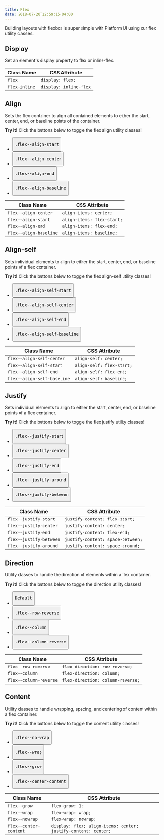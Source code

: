```yaml
---
title: Flex
date: 2018-07-20T12:59:15-04:00
---
```

Building layouts with flexbox is super simple with Platform UI using our flex utility classes.
## Display
Set an element's display property to flex or inline-flex.

| Class Name                  | CSS Attribute                                                  |
| --------------------------- | -------------------------------------------------------------- |
| `flex`                      | `display: flex;`                                               |
| `flex-inline`               | `display: inline-flex`                                         |

## Align
Sets the flex container to align all contained elements to either the start, center, end, or baseline points of the container.

<div class="linear-gradient inverted px-4 py-3 mt-4 block-container" 
      data-callout-header="tables tip" 
      data-callout-radius="0 3rem 0 3rem"
      data-gradient-direction="30deg"
      data-gradient-start="midnightblue 20%, purple 40%"
      data-gradient-stop="indigo"
      data-gradient-fallback="indigo">
  <i class="pi-rocket mr-1"></i>
  <strong class="mr-1">Try it!</strong> 
  Click the buttons below to toggle the flex align utility classes!
</div>

<div class="visualizer block-container p-3 py-4 border border--color-lighter border--width-5 tablet-up-2 mb-4">
  <div class="actions block h-10">
    <ul class="list">
      <li>
        <button class="button button--purple" data-class="flex--align-start">
          <pre>.flex--align-start</pre>
        </button>
      </li>
      <li>
        <button class="button button--purple" data-class="flex--align-center">
          <pre>.flex--align-center</pre>
        </button>
      </li>
      <li>
        <button class="button button--purple" data-class="flex--align-end">
          <pre>.flex--align-end</pre>
        </button>
      </li>
      <li>
        <button class="button button--purple" data-childclass="flex--align-baseline">
          <pre>.flex--align-baseline</pre>
        </button>
      </li>
    </ul>
  </div>
  <div class="results block background-dark p-2">
    <div class="example" data-defaults="flex vh-25">
      <div class="example-element border border--color-white background-light-purple"></div>
    </div>
  </div>
</div>

| Class Name             | CSS Attribute              |
| ---------------------- | -------------------------- |
| `flex--align-center`   | `align-items: center;`     |
| `flex--align-start`    | `align-items: flex-start;` |
| `flex--align-end`      | `align-items: flex-end;`   |
| `flex--align-baseline` | `align-items: baseline;`   |
## Align-self
Sets individual elements to align to either the start, center, end, or baseline points of a flex container.

<div class="linear-gradient inverted px-4 py-3 mt-4 block-container" 
      data-callout-header="tables tip" 
      data-callout-radius="0 3rem 0 3rem"
      data-gradient-direction="30deg"
      data-gradient-start="midnightblue 20%, purple 40%"
      data-gradient-stop="indigo"
      data-gradient-fallback="indigo">
  <i class="pi-rocket mr-1"></i>
  <strong class="mr-1">Try it!</strong> 
  Click the buttons below to toggle the flex align-self utility classes!
</div>

<div class="visualizer block-container p-3 py-4 border border--color-lighter border--width-5 tablet-up-2 mb-4">
  <div class="actions block h-10">
    <ul class="list">
      <li class="mr-2 mb-2">
        <button class="button button--purple" data-childclass="flex--align-self-start">
          <pre>.flex--align-self-start</pre>
        </button>
      </li>
      <li class="mr-2 mb-2">
        <button class="button button--purple" data-childclass="flex--align-self-center">
          <pre>.flex--align-self-center</pre>
        </button>
      </li>
      <li class="mr-2 mb-2">
        <button class="button button--purple" data-childclass="flex--align-self-end">
          <pre>.flex--align-self-end</pre>
        </button>
      </li>
      <li class="mr-2 mb-2">
        <button class="button button--purple" data-childclass="flex--align-self-baseline">
          <pre>.flex--align-self-baseline</pre>
        </button>
      </li>
    </ul>
  </div>
  <div class="results block background-dark p-2">
    <div class="example" data-defaults="flex vh-25">
      <div class="example-element border border--color-white background-light-purple"></div>
    </div>
  </div>
</div>

| Class Name                  | CSS Attribute             |
| --------------------------- | ------------------------- |
| `flex--align-self-center`   | `align-self: center;`     |
| `flex--align-self-start`    | `align-self: flex-start;` |
| `flex--align-self-end`      | `align-self: flex-end;`   |
| `flex--align-self-baseline` | `align-self: baseline;`   |
## Justify
Sets individual elements to align to either the start, center, end, or baseline points of a flex container.

<div class="linear-gradient inverted px-4 py-3 mt-4 block-container" 
      data-callout-header="tables tip" 
      data-callout-radius="0 3rem 0 3rem"
      data-gradient-direction="30deg"
      data-gradient-start="midnightblue 20%, purple 40%"
      data-gradient-stop="indigo"
      data-gradient-fallback="indigo">
  <i class="pi-rocket mr-1"></i>
  <strong class="mr-1">Try it!</strong> 
  Click the buttons below to toggle the flex justify utility classes!
</div>

<div class="visualizer block-container p-3 py-4 border border--color-lighter border--width-5 tablet-up-2 mb-4">
  <div class="actions block h-10">
    <ul class="list">
      <li>
        <button class="button button--purple " data-class="flex--justify-start">
          <pre>.flex--justify-start</pre>
        </button>
      </li>
      <li>
        <button class="button button--purple " data-class="flex--justify-center">
          <pre>.flex--justify-center</pre>
        </button>
      </li>
      <li>
        <button class="button button--purple " data-class="flex--justify-end">
          <pre>.flex--justify-end</pre>
        </button>
      </li>
      <li>
        <button class="button button--purple " data-children="3" data-class="flex--justify-around">
          <pre>.flex--justify-around</pre>
        </button>
      </li>
      <li>
        <button class="button button--purple " data-children="3" data-class="flex--justify-between">
          <pre>.flex--justify-between</pre>
        </button>
      </li>
    </ul>
  </div>
  <div class="results block background-dark p-2">
    <div class="example" data-defaults="flex">
      <div class="example-element border border--color-white background-light-purple"></div>
    </div>
  </div>
</div>

| Class Name              | CSS Attribute                     |
| ----------------------- | --------------------------------- |
| `flex--justify-start`   | `justify-content: flex-start;`    |
| `flex--justify-center`  | `justify-content: center;`        |
| `flex--justify-end`     | `justify-content: flex-end;`      |
| `flex--justify-between` | `justify-content: space-between;` |
| `flex--justify-around`  | `justify-content: space-around;`  |

## Direction
Utility classes to handle the direction of elements within a flex container.

<div class="linear-gradient inverted px-4 py-3 mt-4 block-container" 
      data-callout-header="tables tip" 
      data-callout-radius="0 3rem 0 3rem"
      data-gradient-direction="30deg"
      data-gradient-start="midnightblue 20%, purple 40%"
      data-gradient-stop="indigo"
      data-gradient-fallback="indigo">
    <i class="pi-rocket mr-1"></i>
    <strong class="mr-1">Try it!</strong> 
    Click the buttons below to toggle the direction utility classes!
</div>
<div class="visualizer block-container p-3 py-4 border border--color-lighter border--width-5 tablet-up-2 mb-4">
  <div class="actions block h-10">
    <ul class="list">
      <li>
        <button class="button button--purple" data-children="3">
          <pre>Default</pre>
        </button>
      </li>
      <li>
        <button class="button button--purple" data-children="3" data-class="flex--row-reverse">
          <pre>.flex--row-reverse</pre>
        </button>
      </li>
      <li>
        <button class="button button--purple" data-children="3" data-class="flex--column">
          <pre>.flex--column</pre>
        </button>
      </li>
      <li>
        <button class="button button--purple" data-children="3" data-class="flex--column-reverse">
          <pre>.flex--column-reverse</pre>
        </button>
      </li>
    </ul>
  </div>
  <div class="results block background-dark p-2">
    <div class="example" data-defaults="flex vh-25">
      <div class="example-element border border--color-white background-light-purple"></div>
      <div class="example-element border border--color-white background-light-purple"></div>
      <div class="example-element border border--color-white background-light-purple"></div>
    </div>
  </div>
</div>

| Class Name             | CSS Attribute                     |
| ---------------------- | --------------------------------- |
| `flex--row-reverse`    | `flex-direction: row-reverse;`    |
| `flex--column`         | `flex-direction: column;`         |
| `flex--column-reverse` | `flex-direction: column-reverse;` |


## Content
Utility classes to handle wrapping, spacing, and centering of content within a flex container.

<div class="linear-gradient inverted px-4 py-3 mt-4 block-container" 
      data-callout-header="tables tip" 
      data-callout-radius="0 3rem 0 3rem"
      data-gradient-direction="30deg"
      data-gradient-start="midnightblue 20%, purple 40%"
      data-gradient-stop="indigo"
      data-gradient-fallback="indigo">
    <i class="pi-rocket mr-1"></i>
    <strong class="mr-1">Try it!</strong> 
    Click the buttons below to toggle the content utility classes!
</div>
<div class="visualizer block-container p-3 py-4 border border--color-lighter border--width-5 tablet-up-2 mb-4">
  <div class="actions block h-10">
    <ul class="list">
      <li>
        <button class="button button--purple " data-children="20" data-class="flex--nowrap">
          <pre>.flex--no-wrap</pre>
        </button>
      </li>
      <li>
        <button class="button button--purple " data-children="20" data-class="flex--wrap">
          <pre>.flex--wrap</pre>
        </button>
      </li>
      <li>
        <button class="button button--purple " data-children="3" data-childclass="flex--grow">
          <pre>.flex--grow</pre>
        </button>
      </li>
      <li>
        <button class="button button--purple " data-children="1" data-class="flex--center-content">
          <pre>.flex--center-content</pre>
        </button>
      </li>
    </ul>
  </div>
  <div class="results block background-dark p-2">
    <div class="example" data-defaults="flex h-100">
      <div class="example-element border border--color-white background-light-purple"></div>
      <div class="example-element border border--color-white background-light-purple"></div>
      <div class="example-element border border--color-white background-light-purple"></div>
      <div class="example-element border border--color-white background-light-purple"></div>
      <div class="example-element border border--color-white background-light-purple"></div>
      <div class="example-element border border--color-white background-light-purple"></div>
      <div class="example-element border border--color-white background-light-purple"></div>
      <div class="example-element border border--color-white background-light-purple"></div>
      <div class="example-element border border--color-white background-light-purple"></div>
      <div class="example-element border border--color-white background-light-purple"></div>
      <div class="example-element border border--color-white background-light-purple"></div>
      <div class="example-element border border--color-white background-light-purple"></div>
      <div class="example-element border border--color-white background-light-purple"></div>
      <div class="example-element border border--color-white background-light-purple"></div>
      <div class="example-element border border--color-white background-light-purple"></div>
      <div class="example-element border border--color-white background-light-purple"></div>
      <div class="example-element border border--color-white background-light-purple"></div>
      <div class="example-element border border--color-white background-light-purple"></div>
      <div class="example-element border border--color-white background-light-purple"></div>
      <div class="example-element border border--color-white background-light-purple"></div>
    </div>
  </div>
</div>

| Class Name             | CSS Attribute                                                  |
| ---------------------- | -------------------------------------------------------------- |
| `flex--grow`           | `flex-grow: 1;`                                                |
| `flex--wrap`           | `flex-wrap: wrap;`                                             |
| `flex--nowrap`         | `flex-wrap: nowrap;`                                           |
| `flex--center-content` | `display: flex; align-items: center; justify-content: center;` |